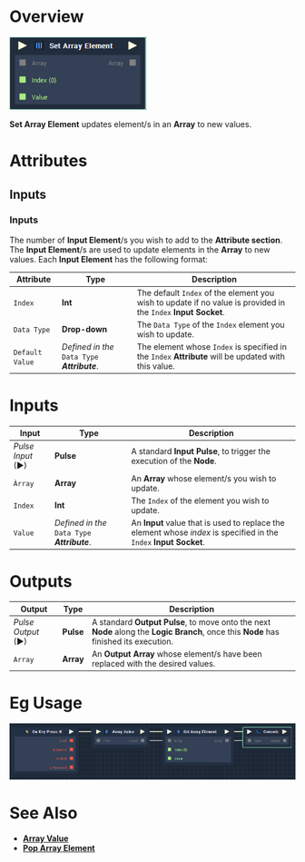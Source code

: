 # Overview

![The Set Array Element Node.](../../.gitbook/assets/toolbox/array/set-array-element.png)

**Set Array Element** updates element/s in an **Array** to new values.

# Attributes
## Inputs

### Inputs
The number of **Input Element**/s you wish to add to the **Attribute section**. The **Input Element**/s are used to update elements in the **Array** to new values. Each **Input Element** has the following format: 

|Attribute|Type|Description|
|---|---|---|
|`Index`|**Int**|The default `Index` of the element you wish to update if no value is provided in the `Index` **Input** **Socket**.|
|`Data Type`|**Drop-down**|The `Data Type` of the `Index` element you wish to update.|
|`Default Value`|*Defined in the* `Data Type` ***Attribute***.|The element whose `Index` is specified in the `Index` **Attribute** will be updated with this value.|

# Inputs

|Input|Type|Description|
|---|---|---|
|*Pulse Input* (►)|**Pulse**|A standard **Input Pulse**, to trigger the execution of the **Node**.|
|`Àrray`|**Array**|An **Array** whose element/s you wish to update.|
|`Index`|**Int**|The `Index` of the element you wish to update.|
|`Value`|*Defined in the* `Data Type` ***Attribute***.|An **Input** value that is used to replace the element whose *index* is specified in the `Index` **Input** **Socket**. |

# Outputs

|Output|Type|Description|
|---|---|---|
|*Pulse Output* (►)|**Pulse**|A standard **Output Pulse**, to move onto the next **Node** along the **Logic Branch**, once this **Node** has finished its execution.|
|`Array`|**Array**|An **Output** **Array** whose element/s have been replaced with the desired values.|

# Eg Usage
![The Set Array Element Node Usage.](../../.gitbook/assets/toolbox/array/set-array-element-Usage.png)

# See Also
- [**Array Value**](array-value.md)
- [**Pop Array Element**](pop-array-element.md)

